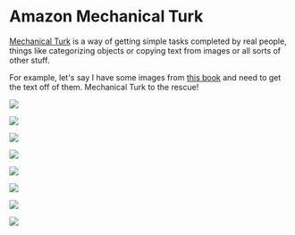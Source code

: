 # Amazon Mechanical Turk

[Mechanical Turk](https://www.mturk.com/mturk/welcome) is a way of getting simple tasks completed by real people, things like categorizing objects or copying text from images or all sorts of other stuff.

For example, let's say I have some images from [this book](http://quod.lib.umich.edu/m/moa/aja3435.0001.001?view=toc) and need to get the text off of them. Mechanical Turk to the rescue!

![](for-transcribing/00030003.tif100.png)

![](for-transcribing/00040004.tif100.png)

![](for-transcribing/00050005.tif100.png)

![](for-transcribing/00060006.tif100.png)

![](for-transcribing/00090009.tif100.png)

![](for-transcribing/00100010.tif100.png)

![](for-transcribing/00110011.tif100.png)

![](for-transcribing/00120012.tif100.png)
